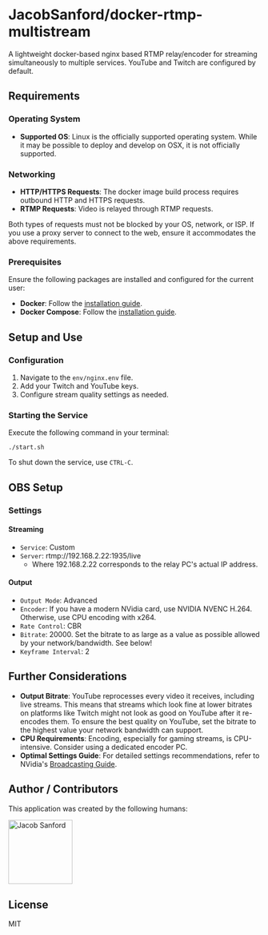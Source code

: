 # JacobSanford/docker-rtmp-multistream
A lightweight docker-based nginx based RTMP relay/encoder for streaming simultaneously to multiple services. YouTube and Twitch are configured by default.

## Requirements
### Operating System
- **Supported OS**: Linux is the officially supported operating system. While it may be possible to deploy and develop on OSX, it is not officially supported.

### Networking

- **HTTP/HTTPS Requests**: The docker image build process requires outbound HTTP and HTTPS requests.
- **RTMP Requests**: Video is relayed through RTMP requests.

Both types of requests must not be blocked by your OS, network, or ISP. If you use a proxy server to connect to the web, ensure it accommodates the above requirements.

### Prerequisites
Ensure the following packages are installed and configured for the current user:

- **Docker**: Follow the [installation guide](https://docs.docker.com/install/).
- **Docker Compose**: Follow the [installation guide](https://docs.docker.com/compose/install/).

## Setup and Use
### Configuration

1. Navigate to the `env/nginx.env` file.
2. Add your Twitch and YouTube keys.
3. Configure stream quality settings as needed.

### Starting the Service
Execute the following command in your terminal:

```
./start.sh
```

To shut down the service, use `CTRL-C`.

## OBS Setup
### Settings
#### Streaming
* ```Service```: Custom
* ```Server```: rtmp://192.168.2.22:1935/live
  * Where 192.168.2.22 corresponds to the relay PC's actual IP address.

#### Output
* ```Output Mode```: Advanced
* ```Encoder```: If you have a modern NVidia card, use NVIDIA NVENC H.264. Otherwise, use CPU encoding with x264.
* ```Rate Control```: CBR
* ```Bitrate```: 20000. Set the bitrate to as large as a value as possible allowed by your network/bandwidth. See below!
* ```Keyframe Interval```: 2

## Further Considerations

- **Output Bitrate**: YouTube reprocesses every video it receives, including live streams. This means that streams which look fine at lower bitrates on platforms like Twitch might not look as good on YouTube after it re-encodes them. To ensure the best quality on YouTube, set the bitrate to the highest value your network bandwidth can support.
- **CPU Requirements**: Encoding, especially for gaming streams, is CPU-intensive. Consider using a dedicated encoder PC.
- **Optimal Settings Guide**: For detailed settings recommendations, refer to NVidia's [Broadcasting Guide](https://www.nvidia.com/en-us/geforce/guides/broadcasting-guide/).


## Author / Contributors
This application was created by the following humans:

<a href="https://github.com/JacobSanford"><img src="https://avatars.githubusercontent.com/u/244894?v=3" title="Jacob Sanford" width="128" height="128"></a>

## License
MIT
